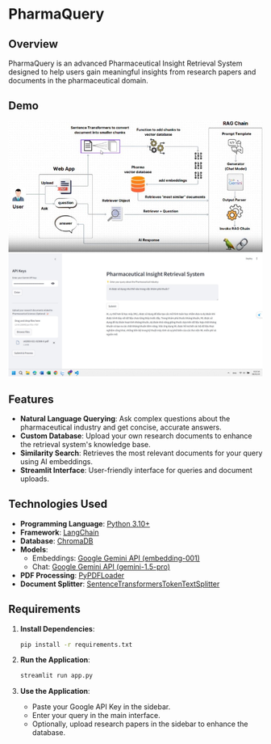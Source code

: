 # PharmaQuery

## Overview
PharmaQuery is an advanced Pharmaceutical Insight Retrieval System designed to help users gain meaningful insights from research papers and documents in the pharmaceutical domain.

## Demo
![](assets/1.jpg)
![](assets/2.jpg)

## Features
- **Natural Language Querying**: Ask complex questions about the pharmaceutical industry and get concise, accurate answers.
- **Custom Database**: Upload your own research documents to enhance the retrieval system's knowledge base.
- **Similarity Search**: Retrieves the most relevant documents for your query using AI embeddings.
- **Streamlit Interface**: User-friendly interface for queries and document uploads.

## Technologies Used
- **Programming Language**: [Python 3.10+](https://www.python.org/downloads/release/python-31011/)
- **Framework**: [LangChain](https://www.langchain.com/)
- **Database**: [ChromaDB](https://www.trychroma.com/)
- **Models**:
  - Embeddings: [Google Gemini API (embedding-001)](https://ai.google.dev/gemini-api/docs/embeddings)
  - Chat: [Google Gemini API (gemini-1.5-pro)](https://ai.google.dev/gemini-api/docs/models/gemini#gemini-1.5-pro)
- **PDF Processing**: [PyPDFLoader](https://python.langchain.com/docs/integrations/document_loaders/pypdfloader/)
- **Document Splitter**: [SentenceTransformersTokenTextSplitter](https://python.langchain.com/api_reference/text_splitters/sentence_transformers/langchain_text_splitters.sentence_transformers.SentenceTransformersTokenTextSplitter.html)


## Requirements
1. **Install Dependencies**:
    ```bash
    pip install -r requirements.txt
    ```

2. **Run the Application**:
   ```bash
   streamlit run app.py
   ```

3. **Use the Application**:
   - Paste your Google API Key in the sidebar.
   - Enter your query in the main interface.
   - Optionally, upload research papers in the sidebar to enhance the database.